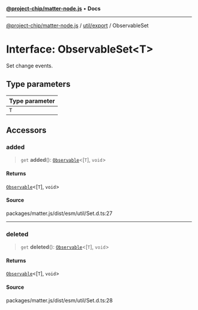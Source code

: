 [**@project-chip/matter-node.js**](../../../README.md) • **Docs**

***

[@project-chip/matter-node.js](../../../modules.md) / [util/export](../README.md) / ObservableSet

# Interface: ObservableSet\<T\>

Set change events.

## Type parameters

| Type parameter |
| :------ |
| `T` |

## Accessors

### added

> `get` **added**(): [`Observable`](Observable.md)\<[`T`], `void`\>

#### Returns

[`Observable`](Observable.md)\<[`T`], `void`\>

#### Source

packages/matter.js/dist/esm/util/Set.d.ts:27

***

### deleted

> `get` **deleted**(): [`Observable`](Observable.md)\<[`T`], `void`\>

#### Returns

[`Observable`](Observable.md)\<[`T`], `void`\>

#### Source

packages/matter.js/dist/esm/util/Set.d.ts:28
